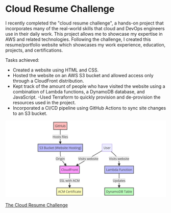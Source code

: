 # Cloud Resume Challenge

I recently completed the "cloud resume challenge", a hands-on project that incorporates many of the real-world skills that cloud and DevOps engineers use in their daily work. This project allows me to showcase my expertise in AWS and related technologies. Following the challenge, I created this resume/portfolio website which showcases my work experience, education, projects, and certifications.

Tasks achieved:

- Created a website using HTML and CSS.
- Hosted the website on an AWS S3 bucket and allowed access only through a CloudFront distribution.
- Kept track of the amount of people who have visited the website using a combination of Lambda functions, a DynamoDB database, and JavaScript.
-Used Terraform to quickly provision and de-provision the resources used in the project.
- Incorporated a CI/CD pipeline using GitHub Actions to sync site changes to an S3 bucket.

![diagram](src/assets/diagram.png)

[The Cloud Resume Challenge](https://cloudresumechallenge.dev/)